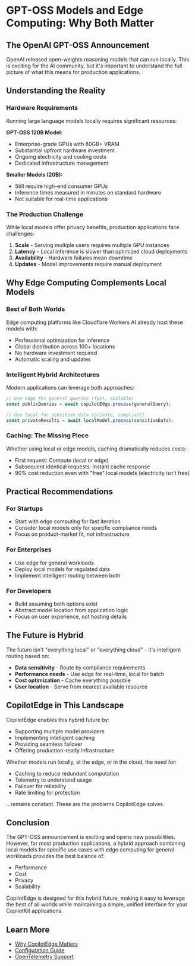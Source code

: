 # GPT-OSS Models and Edge Computing: Why Both Matter

## The OpenAI GPT-OSS Announcement

OpenAI released open-weights reasoning models that can run locally. This is exciting for the AI community, but it's important to understand the full picture of what this means for production applications.

## Understanding the Reality

### Hardware Requirements

Running large language models locally requires significant resources:

**GPT-OSS 120B Model:**
- Enterprise-grade GPUs with 80GB+ VRAM
- Substantial upfront hardware investment
- Ongoing electricity and cooling costs
- Dedicated infrastructure management

**Smaller Models (20B):**
- Still require high-end consumer GPUs
- Inference times measured in minutes on standard hardware
- Not suitable for real-time applications

### The Production Challenge

While local models offer privacy benefits, production applications face challenges:

1. **Scale** - Serving multiple users requires multiple GPU instances
2. **Latency** - Local inference is slower than optimized cloud deployments
3. **Availability** - Hardware failures mean downtime
4. **Updates** - Model improvements require manual deployment

## Why Edge Computing Complements Local Models

### Best of Both Worlds

Edge computing platforms like Cloudflare Workers AI already host these models with:
- Professional optimization for inference
- Global distribution across 100+ locations
- No hardware investment required
- Automatic scaling and updates

### Intelligent Hybrid Architectures

Modern applications can leverage both approaches:

```typescript
// Use edge for general queries (fast, scalable)
const publicQueries = await copilotEdge.process(generalQuery);

// Use local for sensitive data (private, compliant)
const privateResults = await localModel.process(sensitiveData);
```

### Caching: The Missing Piece

Whether using local or edge models, caching dramatically reduces costs:
- First request: Compute (local or edge)
- Subsequent identical requests: Instant cache response
- 90% cost reduction even with "free" local models (electricity isn't free)

## Practical Recommendations

### For Startups
- Start with edge computing for fast iteration
- Consider local models only for specific compliance needs
- Focus on product-market fit, not infrastructure

### For Enterprises
- Use edge for general workloads
- Deploy local models for regulated data
- Implement intelligent routing between both

### For Developers
- Build assuming both options exist
- Abstract model location from application logic
- Focus on user experience, not hosting details

## The Future is Hybrid

The future isn't "everything local" or "everything cloud" - it's intelligent routing based on:
- **Data sensitivity** - Route by compliance requirements
- **Performance needs** - Use edge for real-time, local for batch
- **Cost optimization** - Cache everything possible
- **User location** - Serve from nearest available resource

## CopilotEdge in This Landscape

CopilotEdge enables this hybrid future by:
- Supporting multiple model providers
- Implementing intelligent caching
- Providing seamless failover
- Offering production-ready infrastructure

Whether models run locally, at the edge, or in the cloud, the need for:
- Caching to reduce redundant computation
- Telemetry to understand usage
- Failover for reliability
- Rate limiting for protection

...remains constant. These are the problems CopilotEdge solves.

## Conclusion

The GPT-OSS announcement is exciting and opens new possibilities. However, for most production applications, a hybrid approach combining local models for specific use cases with edge computing for general workloads provides the best balance of:

- Performance
- Cost
- Privacy
- Scalability

CopilotEdge is designed for this hybrid future, making it easy to leverage the best of all worlds while maintaining a simple, unified interface for your CopilotKit applications.

## Learn More

- [Why CopilotEdge Matters](./why-copilotedge.md)
- [Configuration Guide](./configuration.md)
- [OpenTelemetry Support](./telemetry.md)